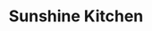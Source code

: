 ---
layout: place
title: Sunshine Kitchen
permalink: /california/oceanside/sunshine-kitchen.html
stateAbbr: CA
stateName: California
cityName: Oceanside
seo:
  type: restaurant
  links: https://sunshinekitchenoceanside.com/
place_id: ChIJL2EHq9Vv3IARO1vmyi_6s6A
photos:
  - name: >-
      places/ChIJL2EHq9Vv3IARO1vmyi_6s6A/photos/AeeoHcJwGNKTRhNDEF3Jl-WPjRzFqx5eWBIBBA1_ZbrJxnWLJqfFGLU1lVELPciyiX-UEDu0Q6LWQ8ZBb_8q-UjzYxG2rqfbXWJ0H1Dyp_v7aROzj6jalKONvQhFJpgqjUR1-fPr0q2GSO8ZvmuoaIDGwIwNmdOlGczGJEC7sZxoe24oMv7Gi17iHFhOq1VGYEH8KnOLfTWwrf5vMp9Bh97koUZatTkLVqMmnr8B06IFubA6aQThRXc5HAxWzApo0i2yFNUbR63-eeZM-Dy-KEK_mRF37ohrHroKy6AWQ2sdyTKxRQ
    widthPx: 1960
    heightPx: 4032
    authorAttributions:
      - displayName: Sunshine Kitchen
        uri: https://maps.google.com/maps/contrib/116834329132907406741
        photoUri: >-
          https://lh3.googleusercontent.com/a-/ALV-UjWv-3KkOEOH3Qd0HuwmabJCrElBBWTsFzha8Z97xvAvpBy4Vv8=s100-p-k-no-mo
    flagContentUri: >-
      https://www.google.com/local/imagery/report/?cb_client=maps_api_places.places_api&image_key=!1e10!2sAF1QipPxXOFL4JX0b0FM6tcRLo3t9ddVWjawyi6j1ETh&hl=en-US
    googleMapsUri: >-
      https://www.google.com/maps/place//data=!3m4!1e2!3m2!1sAF1QipPxXOFL4JX0b0FM6tcRLo3t9ddVWjawyi6j1ETh!2e10!4m2!3m1!1s0x80dc6fd5ab07612f:0xa0b3fa2fcae65b3b
  - name: >-
      places/ChIJL2EHq9Vv3IARO1vmyi_6s6A/photos/AeeoHcL9t3j0oK6Jo6lsluOCihBRjGlPTvb1tDKarrkWRWRNOOOrmfuOsKCHg4PEHxurAghFjVj72VGmJbVkfjbwYWqt41bjFfIsrh1bx-61DhTW65xr9SBYwhRiYM9CAhD2qwUValt_vAID5iutt5eqlbESBAd9Tin_vxvyzkXFduaQMChXJtMtJjItfFZvUQ4Lr-HficJUoOc07mIkLf0Vl3CpgQBkfVleNy6qDuZYaori5Jqr5ixgSnMmIquENAgjYBM-rDKa2tQLoE8Zgm_r7j-vu4YcPwyqFmlKSFV7ypdKvQ
    widthPx: 1000
    heightPx: 562
    authorAttributions:
      - displayName: Sunshine Kitchen
        uri: https://maps.google.com/maps/contrib/116834329132907406741
        photoUri: >-
          https://lh3.googleusercontent.com/a-/ALV-UjWv-3KkOEOH3Qd0HuwmabJCrElBBWTsFzha8Z97xvAvpBy4Vv8=s100-p-k-no-mo
    flagContentUri: >-
      https://www.google.com/local/imagery/report/?cb_client=maps_api_places.places_api&image_key=!1e10!2sAF1QipPdnBRlCzw7FLjwQQeVfvb9jQo8DWKN0KvFhcyy&hl=en-US
    googleMapsUri: >-
      https://www.google.com/maps/place//data=!3m4!1e2!3m2!1sAF1QipPdnBRlCzw7FLjwQQeVfvb9jQo8DWKN0KvFhcyy!2e10!4m2!3m1!1s0x80dc6fd5ab07612f:0xa0b3fa2fcae65b3b
  - name: >-
      places/ChIJL2EHq9Vv3IARO1vmyi_6s6A/photos/AeeoHcKleRGlhMFghOBB5hDcyfsal5ZnFuUt9yQzK0pMqQLFfXKK675r9uYxslC2Ex7BiD1tLWyK-aJAHBsgwua-Evtnz1ecg_S8RiT-Mzo4BFgdB2Lm6GaEV7Z1bEp9jtwnyN_87Fl8z6JRuP9NHO8EEmaeX5_mA1VHQpvIYWw4ra2-1TmdleNyRqBIc6Fr8_gkwLE5Fzwlz4hQ2nSa0jznfvV_uNQd08NI0Tw0DNdGrSBpdXMxU4C1F9JqyTHsABWkLWzNHtovuNb4FqNdDIHOQYliSGkdpOZu-bv-hCZcthnL6dO7LZqr5DTkkU8Q55Xrl6TR8Jj40p1jE7x1YDEyGlDgjHzDF8HnySXTzpFUZrkf9bUsEO4JfIKXVZdC47Jg--b-SXiqqzauIy5YVCy_-Uj-Y2EnZgAJJWNKs1q5FmfdxGl0
    widthPx: 4032
    heightPx: 3024
    authorAttributions:
      - displayName: Walter Leviz
        uri: https://maps.google.com/maps/contrib/101427390959840584488
        photoUri: >-
          https://lh3.googleusercontent.com/a-/ALV-UjXXLDzwmTxGms_pi3VNBgKMxRaGva6PB0Hr9yy_3qMNkLiNp2oC=s100-p-k-no-mo
    flagContentUri: >-
      https://www.google.com/local/imagery/report/?cb_client=maps_api_places.places_api&image_key=!1e10!2sCIHM0ogKEICAgMDIsbm8vwE&hl=en-US
    googleMapsUri: >-
      https://www.google.com/maps/place//data=!3m4!1e2!3m2!1sCIHM0ogKEICAgMDIsbm8vwE!2e10!4m2!3m1!1s0x80dc6fd5ab07612f:0xa0b3fa2fcae65b3b
  - name: >-
      places/ChIJL2EHq9Vv3IARO1vmyi_6s6A/photos/AeeoHcLBjjB0apO1VJkQVJbaDBYMojW-bVv_0U1wcS6jxozGsWzrBJ3qnLfdV6N4U3496bheDja-HC2GN82Aw3Pu-kBSlxhNra9EYlAdYGYeX6g7vjdH_BCbAwr0thOTQwYxejJwnZ9aegP4ndO6W09N94Rm5JJQwlxZzZnykTLMDmqF61N65mkxfPcLytqsLe57zbedIRnfR7IiGXpbvigs-7h2KstgzJsXf003msnpnU3DOr1kENV75O8St5UAyzvLk26e5JdwYb-cfvsgqcvqvPBtt3ObZPltgR9oYlRqjxgrfp_lZikeq27WHrGOqLzExYNq8bwvJFBnBksyb4oaeAOOmWzKcV52FJ_6r0KAa9HFxhr0H-5ozp-RYaZ1ACd-HsMovWM0owGVwomqqeunParsqrgP3yUVmQwg-e1x0yJgLQ
    widthPx: 3024
    heightPx: 4032
    authorAttributions:
      - displayName: Rosario Idanan
        uri: https://maps.google.com/maps/contrib/101205644474210036714
        photoUri: >-
          https://lh3.googleusercontent.com/a/ACg8ocKmJaKMBYlxVAM6QDBn3FXhWXMzOpWMHrtPQ8JamgVaTdLZHw=s100-p-k-no-mo
    flagContentUri: >-
      https://www.google.com/local/imagery/report/?cb_client=maps_api_places.places_api&image_key=!1e10!2sCIHM0ogKEICAgICH0bOjMg&hl=en-US
    googleMapsUri: >-
      https://www.google.com/maps/place//data=!3m4!1e2!3m2!1sCIHM0ogKEICAgICH0bOjMg!2e10!4m2!3m1!1s0x80dc6fd5ab07612f:0xa0b3fa2fcae65b3b
  - name: >-
      places/ChIJL2EHq9Vv3IARO1vmyi_6s6A/photos/AeeoHcLwf8ow1XBcNWs93J-oVr0ILGdpYm2L1ZCm3zV2xaUQIHulWa4Q-RVPrbuK9NY0xC0znkgossmHDfghFAPBtK9xMmwOQd_Xv9mZ7eGbYPrB0xZmTCER951-cjqIkoOxzfNcxFMSDcrPuUl-ZRx9uMr0pBJc4UEEHuoXotHOF3OtmNQxoRhqQi74IjjxObLVMTjgAsq67luGgRAm-umd3hqJ0jWs-9EbufVy3plsZhWDpqTdHYIstR_SXgGjp4k6CY2mQhVd7QpRkyfo9UovvGAJE0GserBDgrkvSKa31Zk85xp-N1QfoDD0Fgy6KrApcJQy2gpRnIv2ZjiHt37MHpI-gDO6kP3ZWPIYIXH9ijfOi67oGRJ_-x712j2M6ELefywCEXo9YSNLpy10TAL-uwDuml3Md1WKIuU87I6POPHrQA
    widthPx: 4000
    heightPx: 2252
    authorAttributions:
      - displayName: Casey Young
        uri: https://maps.google.com/maps/contrib/116727407893379373999
        photoUri: >-
          https://lh3.googleusercontent.com/a-/ALV-UjWM20bwuI-q3zthxHg9THgt_eAl6KGiHLiLh4n-eHT3bugAtzSF=s100-p-k-no-mo
    flagContentUri: >-
      https://www.google.com/local/imagery/report/?cb_client=maps_api_places.places_api&image_key=!1e10!2sCIHM0ogKEICAgICPlInVQw&hl=en-US
    googleMapsUri: >-
      https://www.google.com/maps/place//data=!3m4!1e2!3m2!1sCIHM0ogKEICAgICPlInVQw!2e10!4m2!3m1!1s0x80dc6fd5ab07612f:0xa0b3fa2fcae65b3b
  - name: >-
      places/ChIJL2EHq9Vv3IARO1vmyi_6s6A/photos/AeeoHcKWQw1-XaVzr6YX0CvrujbN-v0LxNbuJE-7gUhPDNQKN25eB-XMtyGYq_8GM13CpBgPB7mzoCv1GVh7ghMuJDua4sttiWSlwyvGaY3ucKlYN-qEujWypnwQfRIdCIuQDee54XCp5G05L7zr0AFRE0t38esTvW4Haq2dmFbxWeMqJgFfKdKCl0lPIdOIhMCO9CLkbkrjhUeyEWxLXhrLIKAAwLyE9WxvyG-tz7U75LI0T5_9LGQRbc73Tuud9UKzfIgc1qDx-OauevI-MIDH_c-WWKF0YyGGZ5I2hWyVY0lDc6NoyxZSenOLYd9AJf6I9lm5q6liDrt5tx5OkLWQysJn1cGYtoTXY8mGEVjsCQ614IEcXwMS2ILVvogt0641x_Cz5Z7_Xl8AEgDDaL3U_XiXVy5-ECyLp1IXn8b_Fgg
    widthPx: 4800
    heightPx: 3600
    authorAttributions:
      - displayName: Jeff Tejero
        uri: https://maps.google.com/maps/contrib/113301666419596661460
        photoUri: >-
          https://lh3.googleusercontent.com/a-/ALV-UjVy2-ewbYBIndB6HLZg1dR7814HCqVk9jpehLixH9Io_BzJBKBJqA=s100-p-k-no-mo
    flagContentUri: >-
      https://www.google.com/local/imagery/report/?cb_client=maps_api_places.places_api&image_key=!1e10!2sCIHM0ogKEICAgICpjZiQJQ&hl=en-US
    googleMapsUri: >-
      https://www.google.com/maps/place//data=!3m4!1e2!3m2!1sCIHM0ogKEICAgICpjZiQJQ!2e10!4m2!3m1!1s0x80dc6fd5ab07612f:0xa0b3fa2fcae65b3b
  - name: >-
      places/ChIJL2EHq9Vv3IARO1vmyi_6s6A/photos/AeeoHcKFPQcqGx4efVpCxo6rGM1wul1Os5uC3SilR2ix_r01GAkJuipC4PQptMcSFUSPvdaGiFy7ie31cHHvYYkzFgvZQLsuIE9XgeGFldpf506NMZh-T9bc1sJU74nUHWiITye9RV-V0CihxMnIclSGkIDzQ_Kw4wchHDc3obG-iI6niKzOf-2aKfHvWdYYYkdTuBmTCSK-2mKx-vRQ2VFoy_VO17XIdDAkTnXI06lnpTMfOouFXy2qNjyCAEswpZQWtwShfDOo4O8IKzVBL5JMDkyNNBgHR2U9kPqs2Yw_2-DOy9J06Vrvq5D1-TeXpOsSqF8jJ9MNf8yE9u88C2uXed9xyP5_XBNT4kMZFpb68Wr28wbGqJzcnNPRAOGyjBvCz3NlNpd75YYeGhuxqwURccxRQC_PW_KJAXvRzNC5NVv6hw
    widthPx: 4800
    heightPx: 3600
    authorAttributions:
      - displayName: Jeff Tejero
        uri: https://maps.google.com/maps/contrib/113301666419596661460
        photoUri: >-
          https://lh3.googleusercontent.com/a-/ALV-UjVy2-ewbYBIndB6HLZg1dR7814HCqVk9jpehLixH9Io_BzJBKBJqA=s100-p-k-no-mo
    flagContentUri: >-
      https://www.google.com/local/imagery/report/?cb_client=maps_api_places.places_api&image_key=!1e10!2sCIHM0ogKEICAgICpjZjqDA&hl=en-US
    googleMapsUri: >-
      https://www.google.com/maps/place//data=!3m4!1e2!3m2!1sCIHM0ogKEICAgICpjZjqDA!2e10!4m2!3m1!1s0x80dc6fd5ab07612f:0xa0b3fa2fcae65b3b
  - name: >-
      places/ChIJL2EHq9Vv3IARO1vmyi_6s6A/photos/AeeoHcIpxgCzS11pZD-YfThb2zQsxfuN-s6dPpEjd2WR_m9LIPD3_Zqpgac-wYSwfHVkFUgU3T9QYaKiTZTwnZmgnPFrJexc3RfCZbYQr3JyvC5MU320aJwm3DasTvnFDJcDjN9m9-xnwCb4wfA5Bq-ySN9wjlvXwRz9v-XCQYMjGHL7r2fdFYFpjCkwh6vUfQw5mIJxg19h-Z5WMxk0SJBVyExF9K1j1LlG3g8XZl5IpazF4C-lAn92qo5wAxLs6V23pX57xRUn_4tfIKZaENVm59Vvskm7vlYz1O8DTq66auNziGe2iiYyiNtXvbG7B4P1_InjzYnG5XciwE0hSTLWX4f8-UjuE-h3YfFpk37cxGjwuQZUysxadb4Eu4gg8Nse9cpBLwjPgyrQE9cyFxPy3jbDdGXjciAZ8NlOIzmXi_Y
    widthPx: 4080
    heightPx: 3072
    authorAttributions:
      - displayName: Eric Krebs
        uri: https://maps.google.com/maps/contrib/108123032350869013204
        photoUri: >-
          https://lh3.googleusercontent.com/a-/ALV-UjXW-dn6TjfRyW2DtyrIl6scZEDKUgihD8xI8iAiv5emPJJGCcbK=s100-p-k-no-mo
    flagContentUri: >-
      https://www.google.com/local/imagery/report/?cb_client=maps_api_places.places_api&image_key=!1e10!2sCIHM0ogKEICAgMCgu_bJHw&hl=en-US
    googleMapsUri: >-
      https://www.google.com/maps/place//data=!3m4!1e2!3m2!1sCIHM0ogKEICAgMCgu_bJHw!2e10!4m2!3m1!1s0x80dc6fd5ab07612f:0xa0b3fa2fcae65b3b
  - name: >-
      places/ChIJL2EHq9Vv3IARO1vmyi_6s6A/photos/AeeoHcIxn5a1cFnrbfqEz6G68-DlIZdNub01yc-YAHsjrpCZwbCoEMkOH0GmfyNRVI1fGOrfRCsc0q8gWQ_MdYmirNE0ixp4lpb7JM1MCTndPwSx8rB82inUWL-yHVaexUuB8NgEqsJGOQlZ-l7mphzIhFqHs8bb3ZpFzJJr4CCkU3QinwEeLug_a54MuVLrwMrDBmnIBwY9EIMNvilOiAJ4VbqxMc8GGJcHi6MeTpSPqL1DeEoW9kMVK9WR_8Ax96aXj5_lwkX4Fhb0hp7qWAvP9pT4RtD3pYMrCFXXpr6P_-3By88v-Kb8BGTKfzKqzMZYu4dmbH5gAkKD3FhIyGjROzxlKUxinuJhqCJNBeQNX3wYujQ6EDJz_lNS1sxLIgysE96f-xQwME7z_i2lkClXvdNVk65tOZSQESF9iLMW_UfkLKmC
    widthPx: 3600
    heightPx: 4800
    authorAttributions:
      - displayName: sandra calderosmith
        uri: https://maps.google.com/maps/contrib/100950605212586659655
        photoUri: >-
          https://lh3.googleusercontent.com/a-/ALV-UjV4FvG8c0UaTq1gX3bEdPGFy0-yLOX35y9h5mJKwq0VplbcOqNQyw=s100-p-k-no-mo
    flagContentUri: >-
      https://www.google.com/local/imagery/report/?cb_client=maps_api_places.places_api&image_key=!1e10!2sCIHM0ogKEICAgICzlr30_QE&hl=en-US
    googleMapsUri: >-
      https://www.google.com/maps/place//data=!3m4!1e2!3m2!1sCIHM0ogKEICAgICzlr30_QE!2e10!4m2!3m1!1s0x80dc6fd5ab07612f:0xa0b3fa2fcae65b3b
  - name: >-
      places/ChIJL2EHq9Vv3IARO1vmyi_6s6A/photos/AeeoHcIHj6tG1ecge2D3QYDtXtO2D1WZLhsF7R4vKmcJUI4F6fBdLOwHBFOVg_t85Bup85Dn8hdpCIUALWZvQvHFnqZPeRLyGCNIHCHfBTUyCbov1LD-JhntcCqpwt8bH3dW2REvZoqcpovgZK0QzO0LIfji1stYJiR_59xtMiPhQiPeEj25CIb2iyftba8kcs675iiH-N1ji9AtZxeNm4QyC1tdR8N9U9M8nIJ3P4E5ztBfL9B8bW5V8dsmy5WdngF1sJXypVdklvARmVRkI_5NZXEOPwLIBeeFLZPP6qQlSKDhT0cAGG3l8ajrOh_rquTSz4gxEftvCy_mZvC3vOcCtJAYKslbLU9fzGZySVVBhKGfJXywqcLhHsUcXTkCYNoSb02enBfAeMU4IFUaeutlg7eURrqsQ_9dxlo9H-v4973jnw
    widthPx: 3024
    heightPx: 4032
    authorAttributions:
      - displayName: Christina Smith
        uri: https://maps.google.com/maps/contrib/101349179951927608138
        photoUri: >-
          https://lh3.googleusercontent.com/a-/ALV-UjUWg4MZmSwbujj6gTxhjQ4wGHq1ByBcZpoMLJ26U70bD2dT1UqR=s100-p-k-no-mo
    flagContentUri: >-
      https://www.google.com/local/imagery/report/?cb_client=maps_api_places.places_api&image_key=!1e10!2sCIHM0ogKEICAgMCIyonMGQ&hl=en-US
    googleMapsUri: >-
      https://www.google.com/maps/place//data=!3m4!1e2!3m2!1sCIHM0ogKEICAgMCIyonMGQ!2e10!4m2!3m1!1s0x80dc6fd5ab07612f:0xa0b3fa2fcae65b3b
address: 1006 Mission Ave Suite A, Oceanside, CA 92054, USA
street: 1006 Mission Ave Suite A
city: Oceanside
state: CA
zip: '92054'
country: USA
neighborhood: Townsite
latitude: '33.199038'
longitude: '-117.376155'
accessibility_options:
  wheelchairAccessibleParking: true
  wheelchairAccessibleEntrance: true
  wheelchairAccessibleRestroom: true
  wheelchairAccessibleSeating: true
business_status: OPERATIONAL
name: Sunshine Kitchen
google_maps_links:
  directionsUri: >-
    https://www.google.com/maps/dir//''/data=!4m7!4m6!1m1!4e2!1m2!1m1!1s0x80dc6fd5ab07612f:0xa0b3fa2fcae65b3b!3e0
  placeUri: https://maps.google.com/?cid=11579874150074178363
  writeAReviewUri: >-
    https://www.google.com/maps/place//data=!4m3!3m2!1s0x80dc6fd5ab07612f:0xa0b3fa2fcae65b3b!12e1
  reviewsUri: >-
    https://www.google.com/maps/place//data=!4m4!3m3!1s0x80dc6fd5ab07612f:0xa0b3fa2fcae65b3b!9m1!1b1
  photosUri: >-
    https://www.google.com/maps/place//data=!4m3!3m2!1s0x80dc6fd5ab07612f:0xa0b3fa2fcae65b3b!10e5
primary_type: Japanese Restaurant
opening_hours:
  regular: null
  current: null
secondary_opening_hours:
  regular:
    weekdayDescriptions: null
    type: null
  current:
    weekdayDescriptions: null
    type: null
phone: (760) 547-5554
price_level: null
price_range: $10 &ndash; $20
rating: '4.6'
rating_count: 0
website: https://sunshinekitchenoceanside.com/
description: >-
  Discover Sunshine Kitchen in Oceanside, CA$$$Sunshine Kitchen in Oceanside,
  CA, stands out as a welcoming spot for Japanese cuisine enthusiasts, blending
  fresh flavors with a casual, family-oriented vibe. This informal eatery
  specializes in a range of dishes like sushi and poke bowls, paired with
  selections of beer and wine for a relaxed dining experience. Its prime
  location near the coast adds to the appeal, making it an ideal stop for those
  seeking top-rated sushi options in the area. Accessibility features, such as
  wheelchair-friendly entrances and seating, ensure it's enjoyable for everyone,
  while the quick-serve style keeps things efficient without sacrificing
  quality.
generative_summary: >-
  Discover Sunshine Kitchen in Oceanside, CA$$$Sunshine Kitchen in Oceanside,
  CA, stands out as a welcoming spot for Japanese cuisine enthusiasts, blending
  fresh flavors with a casual, family-oriented vibe. This informal eatery
  specializes in a range of dishes like sushi and poke bowls, paired with
  selections of beer and wine for a relaxed dining experience. Its prime
  location near the coast adds to the appeal, making it an ideal stop for those
  seeking top-rated sushi options in the area. Accessibility features, such as
  wheelchair-friendly entrances and seating, ensure it's enjoyable for everyone,
  while the quick-serve style keeps things efficient without sacrificing
  quality.
generative_disclosure: Summarized by AI using the Grok-3-Mini model.
reviews:
  - name: >-
      places/ChIJL2EHq9Vv3IARO1vmyi_6s6A/reviews/ChZDSUhNMG9nS0VJQ0FnTURJc2JtOFh3EAE
    relativePublishTimeDescription: in the last week
    rating: 4
    text:
      text: >-
        The sushi here is tasty and fresh, and the location is really nice—close
        to the ocean. Only downside is you gotta stand in line to order, and
        they don’t give you a menu ahead of time. So you end up deciding what
        you want right at the register, which slows things down. Other than
        that, it’s great. Sushi comes out fast, and the staff is super friendly.
        Definitely recommend!
      languageCode: en
    originalText:
      text: >-
        The sushi here is tasty and fresh, and the location is really nice—close
        to the ocean. Only downside is you gotta stand in line to order, and
        they don’t give you a menu ahead of time. So you end up deciding what
        you want right at the register, which slows things down. Other than
        that, it’s great. Sushi comes out fast, and the staff is super friendly.
        Definitely recommend!
      languageCode: en
    authorAttribution:
      displayName: Walter Leviz
      uri: https://www.google.com/maps/contrib/101427390959840584488/reviews
      photoUri: >-
        https://lh3.googleusercontent.com/a-/ALV-UjXXLDzwmTxGms_pi3VNBgKMxRaGva6PB0Hr9yy_3qMNkLiNp2oC=s128-c0x00000000-cc-rp-mo-ba5
    publishTime: '2025-04-10T20:57:35.560727Z'
    flagContentUri: >-
      https://www.google.com/local/review/rap/report?postId=ChZDSUhNMG9nS0VJQ0FnTURJc2JtOFh3EAE&d=17924085&t=1
    googleMapsUri: >-
      https://www.google.com/maps/reviews/data=!4m6!14m5!1m4!2m3!1sChZDSUhNMG9nS0VJQ0FnTURJc2JtOFh3EAE!2m1!1s0x80dc6fd5ab07612f:0xa0b3fa2fcae65b3b
  - name: >-
      places/ChIJL2EHq9Vv3IARO1vmyi_6s6A/reviews/ChdDSUhNMG9nS0VJQ0FnTUNJeW9uTXFRRRAB
    relativePublishTimeDescription: a week ago
    rating: 5
    text:
      text: >-
        The food was excellent! We tried several dishes, including karaage,
        sushi, katsu curry, and a couple of others I can’t quite remember, and
        we were happy with everything. It was a pleasant surprise to see katsu
        curry on the menu. The service was quick, and the staff was very
        friendly. This is clearly a popular spot—though we arrived before the
        dinner rush, the seats filled up fast.
      languageCode: en
    originalText:
      text: >-
        The food was excellent! We tried several dishes, including karaage,
        sushi, katsu curry, and a couple of others I can’t quite remember, and
        we were happy with everything. It was a pleasant surprise to see katsu
        curry on the menu. The service was quick, and the staff was very
        friendly. This is clearly a popular spot—though we arrived before the
        dinner rush, the seats filled up fast.
      languageCode: en
    authorAttribution:
      displayName: Christina Smith
      uri: https://www.google.com/maps/contrib/101349179951927608138/reviews
      photoUri: >-
        https://lh3.googleusercontent.com/a-/ALV-UjUWg4MZmSwbujj6gTxhjQ4wGHq1ByBcZpoMLJ26U70bD2dT1UqR=s128-c0x00000000-cc-rp-mo
    publishTime: '2025-04-01T02:14:29.366195Z'
    flagContentUri: >-
      https://www.google.com/local/review/rap/report?postId=ChdDSUhNMG9nS0VJQ0FnTUNJeW9uTXFRRRAB&d=17924085&t=1
    googleMapsUri: >-
      https://www.google.com/maps/reviews/data=!4m6!14m5!1m4!2m3!1sChdDSUhNMG9nS0VJQ0FnTUNJeW9uTXFRRRAB!2m1!1s0x80dc6fd5ab07612f:0xa0b3fa2fcae65b3b
  - name: >-
      places/ChIJL2EHq9Vv3IARO1vmyi_6s6A/reviews/ChdDSUhNMG9nS0VJQ0FnSUNQbEluVl9RRRAB
    relativePublishTimeDescription: 4 months ago
    rating: 5
    text:
      text: >-
        Exceptional Japanese cuisine, great service, and stellar atmosphere
        accompanied with a great music selection! Sushi rolls were of high
        quality. No question the rest of the menu is held to the same standards!
      languageCode: en
    originalText:
      text: >-
        Exceptional Japanese cuisine, great service, and stellar atmosphere
        accompanied with a great music selection! Sushi rolls were of high
        quality. No question the rest of the menu is held to the same standards!
      languageCode: en
    authorAttribution:
      displayName: Casey Young
      uri: https://www.google.com/maps/contrib/116727407893379373999/reviews
      photoUri: >-
        https://lh3.googleusercontent.com/a-/ALV-UjWM20bwuI-q3zthxHg9THgt_eAl6KGiHLiLh4n-eHT3bugAtzSF=s128-c0x00000000-cc-rp-mo
    publishTime: '2024-11-21T19:28:27.473620Z'
    flagContentUri: >-
      https://www.google.com/local/review/rap/report?postId=ChdDSUhNMG9nS0VJQ0FnSUNQbEluVl9RRRAB&d=17924085&t=1
    googleMapsUri: >-
      https://www.google.com/maps/reviews/data=!4m6!14m5!1m4!2m3!1sChdDSUhNMG9nS0VJQ0FnSUNQbEluVl9RRRAB!2m1!1s0x80dc6fd5ab07612f:0xa0b3fa2fcae65b3b
  - name: >-
      places/ChIJL2EHq9Vv3IARO1vmyi_6s6A/reviews/ChZDSUhNMG9nS0VJQ0FnSUNMbDZXclpBEAE
    relativePublishTimeDescription: 9 months ago
    rating: 5
    text:
      text: >-
        After meeting the owners and finding out what a lovely family they were,
        we decided to give their restaurant a try. I moved here from Eugene,
        Oregon and have not been able to find a place that resembles a
        restaurant that I deeply miss. I’ve gone to multiple places but the
        flavors weren’t quite right. Their Teriyaki chicken was really good and
        great flavor. I got the dinner plate that was huge! I was not expecting
        such an impressive sized plate, could have definitely shared this with
        my husband.


        It’s also very difficult to find a place where all of us can agree on
        and my kids loved their sushi, this is definitely a place we will come
        to more often. I also really enjoyed the simple atmosphere, I want to be
        at a place because the food is great, the owners are polite and very
        family oriented and genuinely take the time and effort to create
        delicious meals.
      languageCode: en
    originalText:
      text: >-
        After meeting the owners and finding out what a lovely family they were,
        we decided to give their restaurant a try. I moved here from Eugene,
        Oregon and have not been able to find a place that resembles a
        restaurant that I deeply miss. I’ve gone to multiple places but the
        flavors weren’t quite right. Their Teriyaki chicken was really good and
        great flavor. I got the dinner plate that was huge! I was not expecting
        such an impressive sized plate, could have definitely shared this with
        my husband.


        It’s also very difficult to find a place where all of us can agree on
        and my kids loved their sushi, this is definitely a place we will come
        to more often. I also really enjoyed the simple atmosphere, I want to be
        at a place because the food is great, the owners are polite and very
        family oriented and genuinely take the time and effort to create
        delicious meals.
      languageCode: en
    authorAttribution:
      displayName: Desiree Sullivan
      uri: https://www.google.com/maps/contrib/103635312558469613458/reviews
      photoUri: >-
        https://lh3.googleusercontent.com/a/ACg8ocLJiqcXFxSeNaX_qi5tAI98hl4LEdyiyQuVTRTndPTcJgPfNg=s128-c0x00000000-cc-rp-mo
    publishTime: '2024-06-23T20:04:17.191813Z'
    flagContentUri: >-
      https://www.google.com/local/review/rap/report?postId=ChZDSUhNMG9nS0VJQ0FnSUNMbDZXclpBEAE&d=17924085&t=1
    googleMapsUri: >-
      https://www.google.com/maps/reviews/data=!4m6!14m5!1m4!2m3!1sChZDSUhNMG9nS0VJQ0FnSUNMbDZXclpBEAE!2m1!1s0x80dc6fd5ab07612f:0xa0b3fa2fcae65b3b
  - name: >-
      places/ChIJL2EHq9Vv3IARO1vmyi_6s6A/reviews/ChZDSUhNMG9nS0VJQ0FnSURMcTRuRkRnEAE
    relativePublishTimeDescription: 9 months ago
    rating: 5
    text:
      text: >-
        We enjoyed the food here. Poke bowls were delicious and fresh. Teriyaki
        chicken was tasty. Price was reasonable. Great place to stop by in Ocean
        Side.
      languageCode: en
    originalText:
      text: >-
        We enjoyed the food here. Poke bowls were delicious and fresh. Teriyaki
        chicken was tasty. Price was reasonable. Great place to stop by in Ocean
        Side.
      languageCode: en
    authorAttribution:
      displayName: Zhu Zhu
      uri: https://www.google.com/maps/contrib/112306831182313614332/reviews
      photoUri: >-
        https://lh3.googleusercontent.com/a-/ALV-UjVLLb5SK_sVga87vU4QmJSp6ohRCO2sKAiXsR0s3Zkk_CYrtyc4Sw=s128-c0x00000000-cc-rp-mo-ba4
    publishTime: '2024-07-01T02:10:36.709068Z'
    flagContentUri: >-
      https://www.google.com/local/review/rap/report?postId=ChZDSUhNMG9nS0VJQ0FnSURMcTRuRkRnEAE&d=17924085&t=1
    googleMapsUri: >-
      https://www.google.com/maps/reviews/data=!4m6!14m5!1m4!2m3!1sChZDSUhNMG9nS0VJQ0FnSURMcTRuRkRnEAE!2m1!1s0x80dc6fd5ab07612f:0xa0b3fa2fcae65b3b
review_summary: >-
  What Customers Are Raving About$$$Visitors frequently praise the fresh and
  flavorful sushi and poke bowls at this Japanese spot, noting how they hit the
  spot for a satisfying meal. Many highlight the friendly service and speedy
  preparation, which make it a go-to choice for casual lunches or dinners
  without the wait. While some mention a brief line at ordering, the overall
  value and tasty options like teriyaki keep the experience positive and worth
  it. If you're on the hunt for sushi restaurants near me, feedback often points
  to this place as a reliable pick for families, with its reasonable prices and
  welcoming atmosphere earning consistent nods.
review_disclosure: Summarized by AI using the Grok-3-Mini model.
parking_options:
  freeParkingLot: true
  freeStreetParking: true
  valetParking: false
payment_options:
  acceptsCreditCards: true
  acceptsDebitCards: true
  acceptsCashOnly: false
  acceptsNfc: true
allow_dogs: null
curbside_pickup: true
delivery: true
dine_in: true
good_for_children: true
good_for_groups: null
good_for_sports: null
live_music: false
menu_for_children: false
outdoor_seating: true
reservable: null
restroom: true
serves_beer: true
serves_breakfast: null
serves_brunch: false
serves_cocktails: null
serves_coffee: null
serves_dinner: true
serves_dessert: null
serves_lunch: true
serves_vegetarian_food: true
serves_wine: true
takeout: true
update_category: pro
places_description: >-
  Bright, informal outpost serving quick-serve poke bowls alongside standard
  sushi rolls.

---